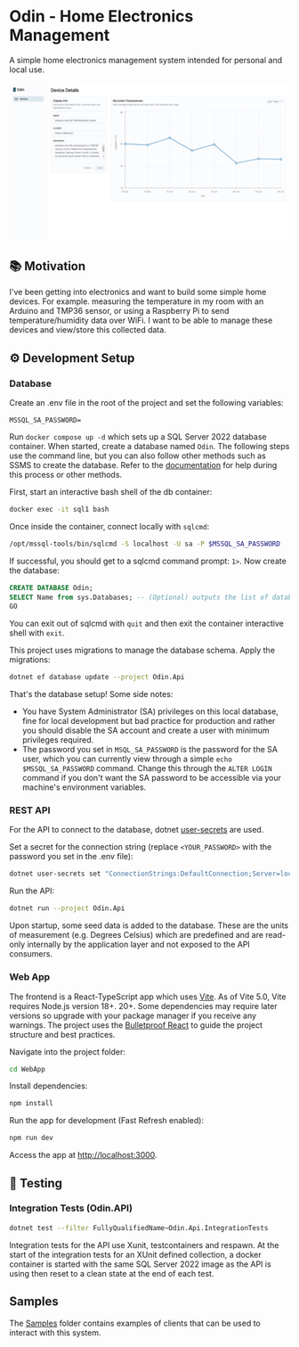 # Odin - Home Electronics Management

A simple home electronics management system intended for personal and local use.

![Demo](./demo.png)

## 📚 Motivation

I've been getting into electronics and want to build some simple home devices. For example. measuring the temperature in my room with an Arduino and TMP36 sensor, or using a Raspberry Pi to send temperature/humidity data over WiFi. I want to be able to manage these devices and view/store this collected data.

## ⚙ Development Setup

### Database

Create an .env file in the root of the project and set the following variables:

```env
MSSQL_SA_PASSWORD=
```

Run `docker compose up -d` which sets up a SQL Server 2022 database container. When started, create a database named `Odin`. The following steps use the command line, but you can also follow other methods such as SSMS to create the database. Refer to the [documentation](https://learn.microsoft.com/en-us/sql/linux/quickstart-install-connect-docker?view=sql-server-ver16&pivots=cs1-bash#connect-to-sql-server) for help during this process or other methods.

First, start an interactive bash shell of the db container:

```bash
docker exec -it sql1 bash
```

Once inside the container, connect locally with `sqlcmd`:

```bash
/opt/mssql-tools/bin/sqlcmd -S localhost -U sa -P $MSSQL_SA_PASSWORD
```

If successful, you should get to a sqlcmd command prompt: `1>`. Now create the database:

```sql
CREATE DATABASE Odin;
SELECT Name from sys.Databases; -- (Optional) outputs the list of databases which you can verify
GO
```

You can exit out of sqlcmd with `quit` and then exit the container interactive shell with `exit`.

This project uses migrations to manage the database schema. Apply the migrations:

```bash
dotnet ef database update --project Odin.Api
```

That's the database setup! Some side notes:

- You have System Administrator (SA) privileges on this local database, fine for local development but bad practice for production and rather you should disable the SA account and create a user with minimum privileges required.
- The password you set in `MSQL_SA_PASSWORD` is the password for the SA user, which you can currently view through a simple `echo $MSSQL_SA_PASSWORD` command. Change this through the `ALTER LOGIN` command if you don't want the SA password to be accessible via your machine's environment variables.

### REST API

For the API to connect to the database, dotnet [user-secrets](https://learn.microsoft.com/en-us/aspnet/core/security/app-secrets?view=aspnetcore-8.0&tabs=windows) are used.

Set a secret for the connection string (replace `<YOUR_PASSWORD>` with the password you set in the .env file):

```bash
dotnet user-secrets set "ConnectionStrings:DefaultConnection;Server=localhost,1433;User=SA;Password=<YOUR_PASSWORD>;TrustServerCertificate=True;Database=odin --project Odin.Api
```

Run the API:

```bash
dotnet run --project Odin.Api
```

Upon startup, some seed data is added to the database. These are the units of measurement (e.g. Degrees Celsius) which are predefined and are read-only internally by the application layer and not exposed to the API consumers.

### Web App

The frontend is a React-TypeScript app which uses [Vite](https://vitejs.dev/). As of Vite 5.0, Vite requires Node.js version 18+. 20+. Some dependencies may require later versions so upgrade with your package manager if you receive any warnings. The project uses the [Bulletproof React](https://github.com/alan2207/bulletproof-react) to guide the project structure and best practices.

Navigate into the project folder:

```bash
cd WebApp
```

Install dependencies:

```bash
npm install
```

Run the app for development (Fast Refresh enabled):

```bash
npm run dev
```

Access the app at <http://localhost:3000>.

## 🧪 Testing

### Integration Tests (Odin.API)

```bash
dotnet test --filter FullyQualifiedName~Odin.Api.IntegrationTests
```

Integration tests for the API use Xunit, testcontainers and respawn. At the start of the integration tests for an XUnit defined collection, a docker container is started with the same SQL Server 2022 image as the API is using then reset to a clean state at the end of each test.

## Samples

The [Samples](/Samples) folder contains examples of clients that can be used to interact with this system.
